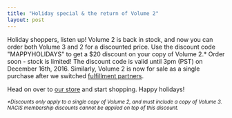 ```yaml
---
title: "Holiday special & the return of Volume 2"
layout: post
---
```


Holiday shoppers, listen up! Volume 2 is back in stock, and now you can order both Volume 3 and 2 for a discounted price. Use the discount code "MAPPYHOLIDAYS" to get a $20 discount on your copy of Volume 2.* Order soon - stock is limited! The discount code is valid until 3pm (PST) on December 16th, 2016. Similarly, Volume 2 is now for sale as a single purchase after we switched [fulfillment partners](/2016/09/22/sales-suspended-temporarily/).

Head on over to [our store](https://atlasofdesign.bigcartel.com/) and start shopping. Happy holidays!

<em><small>*Discounts only apply to a single copy of Volume 2, and must include a copy of Volume 3. NACIS membership discounts cannot be applied on top of this discount.</small></em>